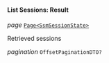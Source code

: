 

#### List Sessions: Result  
  
<article>

*page* [`Page<SsmSessionState>`](/docs/ssm-chaincode-session--page#ssmsessionstate) 

Retrieved sessions

</article>
<article>

*pagination* `OffsetPaginationDTO?` 

</article>

